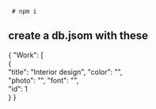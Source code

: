  
    
    
   
  
     # npm i   
     
     
## create a db.jsom with these      
       
{ 
  "Work": [   
    {    
      "title": "Interior design", 
      "color": "",  
      "photo": "",
      "font": "",  
      "id": 1    
       } 
}  
 
 
